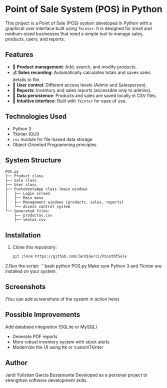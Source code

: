 # Point of Sale System (POS) in Python

This project is a Point of Sale (POS) system developed in Python with a graphical user interface built using `Tkinter`. It is designed for small and medium-sized businesses that need a simple tool to manage sales, products, users, and reports.

## Features

- 🎯 **Product management**: Add, search, and modify products.
- 💰 **Sales recording**: Automatically calculates totals and saves sales details to file.
- 👥 **User control**: Different access levels (Admin and Salesperson).
- 📄 **Reports**: Inventory and sales reports (accessible only to admins).
- 💾 **Data persistence**: Products and sales are saved locally in CSV files.
- 🧩 **Intuitive interface**: Built with `Tkinter` for ease of use.

## Technologies Used

- Python 3
- Tkinter (GUI)
- `csv` module for file-based data storage
- Object-Oriented Programming principles

## System Structure

```text
POS.py
├── Product class
├── Sale class
├── User class
├── PuntoVentaApp class (main window)
│   ├── Login screen
│   ├── Main menu
│   ├── Management windows (products, sales, reports)
│   └── Access control system
└── Generated files:
    ├── productos.csv
    ├── ventas.csv

```
## Installation

1. Clone this repository:
   ```bash
   git clone https://github.com/JardiGarci/PointOfSale

2.Run the script:
    ```bash
    python POS.py
Make sure Python 3 and Tkinter are installed on your system.

## Screenshots
(You can add screenshots of the system in action here)

## Possible Improvements
Add database integration (SQLite or MySQL)

- Generate PDF reports
- More robust inventory system with stock alerts
- Modernize the UI using ttk or customTkinter

## Author
Jardi Yulistian García Bustamante
Developed as a personal project to strengthen software development skills.
